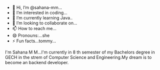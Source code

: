 - 👋 Hi, I’m @sahana-mm...
- 👀 I’m interested in coding...
- 🌱 I’m currently learning Java..
- 💞️ I’m looking to collaborate on...
- 📫 How to reach me...
- 😄 Pronouns:...she
- ⚡ Fun facts...tommy...

<!--
sahana-mm/sahana-mm is a ✨ special ✨ repository because its `README.md` (this file) appears on your GitHub profile.
You can click the Preview link to take a look at your changes.
-->
I'm Sahana M M...I'm currently in 8 th semester of my Bachelors degree in GECH in the strem of Computer Science and Engineering.My dream is to become an backend developer.

